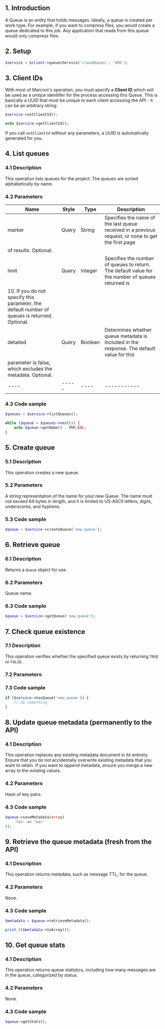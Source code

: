 ## 1. Introduction

A Queue is an entity that holds messages. Ideally, a queue is created per work type. For example, if you want to
compress files, you would create a queue dedicated to this job. Any application that reads from this queue would only
compress files.

## 2. Setup

```php
$service = $client->queuesService('cloudQueues', 'ORD');
```

## 3. Client IDs

With most of Marconi's operation, you must specify a __Client ID__ which will be used as a unique identifier for the
process accessing this Queue. This is basically a UUID that must be unique to each client accessing the API - it can be
an arbitrary string.

```php
$service->setClientId();

echo $service->getClientId();
```

If you call `setClientId` without any parameters, a UUID is automatically generated for you.

## 4. List queues

### 4.1 Description

This operation lists queues for the project. The queues are sorted alphabetically by name.

### 4.2 Parameters

|Name|Style|Type|Description|
|----|-----|----|-----------|
|marker|Query|​String|Specifies the name of the last queue received in a previous request, or none to get the first page
 of results. Optional.|
|limit|Query|Integer|Specifies the number of queues to return. The default value for the number of queues returned is
10. If you do not specify this parameter, the default number of queues is returned. Optional.|
|detailed|Query|​Boolean|Determines whether queue metadata is included in the response. The default value for this
 parameter is false, which excludes the metadata. Optional.|
 |----|-----|----|-----------|

### 4.3 Code sample

```php
$queues = $service->listQueues();

while ($queue = $queues->next()) {
    echo $queue->getName() . PHP_EOL;
}
```

## 5. Create queue

### 5.1 Description

This operation creates a new queue.

### 5.2 Parameters

A string representation of the name for your new Queue. The name must not exceed 64 bytes in length, and it is limited
to US-ASCII letters, digits, underscores, and hyphens.

### 5.3 Code sample

```php
$queue = $service->createQueue('new_queue');
```

## 6. Retrieve queue

### 6.1 Description

Returns a `Queue` object for use.

### 6.2 Parameters

Queue name.

### 6.3 Code sample

```php
$queue = $service->getQueue('new_queue');
```

## 7. Check queue existence

### 7.1 Description

This operation verifies whether the specified queue exists by returning `TRUE` or `FALSE`.

### 7.2 Parameters

### 7.3 Code sample

```php
if ($service->hasQueue('new_queue')) {
    // do something
}
```

## 8. Update queue metadata (permanently to the API)

### 4.1 Description

This operation replaces any existing metadata document in its entirety. Ensure that you do not accidentally overwrite
existing metadata that you want to retain. If you want to _append_ metadata, ensure you merge a new array to the
existing values.

### 4.2 Parameters

Hash of key pairs.

### 4.3 Code sample

```php
$queue->saveMetadata(array(
    'foo' => 'bar'
));
```

## 9. Retrieve the queue metadata (fresh from the API)

### 4.1 Description

This operation returns metadata, such as message TTL, for the queue.

### 4.2 Parameters

None.

### 4.3 Code sample

```php
$metadata = $queue->retrieveMetadata();

print_r($metadata->toArray());
```

## 10. Get queue stats

### 4.1 Description

This operation returns queue statistics, including how many messages are in the queue, categorized by status.

### 4.2 Parameters

None.

### 4.3 Code sample

```php
$queue->getStats();
```